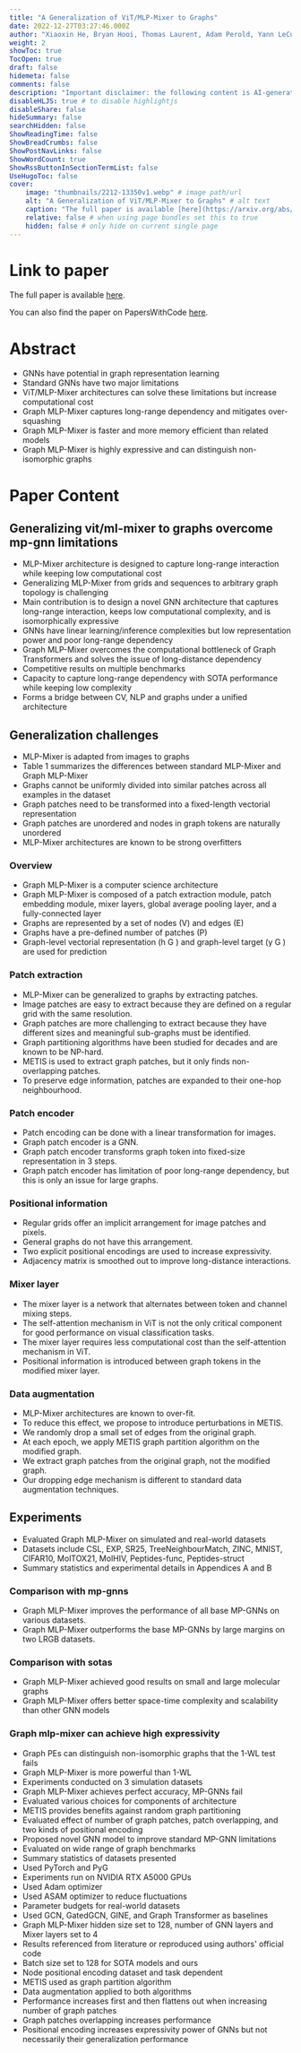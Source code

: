 ```yaml
---
title: "A Generalization of ViT/MLP-Mixer to Graphs"
date: 2022-12-27T03:27:46.000Z
author: "Xiaoxin He, Bryan Hooi, Thomas Laurent, Adam Perold, Yann LeCun, Xavier Bresson"
weight: 2
showToc: true
TocOpen: true
draft: false
hidemeta: false
comments: false
description: "Important disclaimer: the following content is AI-generated, please make sure to fact check the presented information by reading the full paper."
disableHLJS: true # to disable highlightjs
disableShare: false
hideSummary: false
searchHidden: false
ShowReadingTime: false
ShowBreadCrumbs: false
ShowPostNavLinks: false
ShowWordCount: true
ShowRssButtonInSectionTermList: false
UseHugoToc: false
cover:
    image: "thumbnails/2212-13350v1.webp" # image path/url
    alt: "A Generalization of ViT/MLP-Mixer to Graphs" # alt text
    caption: "The full paper is available [here](https://arxiv.org/abs/2212.13350)." # display caption under cover
    relative: false # when using page bundles set this to true
    hidden: false # only hide on current single page
---
```


# Link to paper
The full paper is available [here](https://arxiv.org/abs/2212.13350).

You can also find the paper on PapersWithCode [here](https://paperswithcode.com/paper/a-generalization-of-vit-mlp-mixer-to-graphs).

# Abstract
- GNNs have potential in graph representation learning
- Standard GNNs have two major limitations
- ViT/MLP-Mixer architectures can solve these limitations but increase computational cost
- Graph MLP-Mixer captures long-range dependency and mitigates over-squashing
- Graph MLP-Mixer is faster and more memory efficient than related models
- Graph MLP-Mixer is highly expressive and can distinguish non-isomorphic graphs

# Paper Content

## Generalizing vit/ml-mixer to graphs overcome mp-gnn limitations
- MLP-Mixer architecture is designed to capture long-range interaction while keeping low computational cost
- Generalizing MLP-Mixer from grids and sequences to arbitrary graph topology is challenging
- Main contribution is to design a novel GNN architecture that captures long-range interaction, keeps low computational complexity, and is isomorphically expressive
- GNNs have linear learning/inference complexities but low representation power and poor long-range dependency
- Graph MLP-Mixer overcomes the computational bottleneck of Graph Transformers and solves the issue of long-distance dependency
- Competitive results on multiple benchmarks
- Capacity to capture long-range dependency with SOTA performance while keeping low complexity
- Forms a bridge between CV, NLP and graphs under a unified architecture

## Generalization challenges
- MLP-Mixer is adapted from images to graphs
- Table 1 summarizes the differences between standard MLP-Mixer and Graph MLP-Mixer
- Graphs cannot be uniformly divided into similar patches across all examples in the dataset
- Graph patches need to be transformed into a fixed-length vectorial representation
- Graph patches are unordered and nodes in graph tokens are naturally unordered
- MLP-Mixer architectures are known to be strong overfitters

### Overview
- Graph MLP-Mixer is a computer science architecture
- Graph MLP-Mixer is composed of a patch extraction module, patch embedding module, mixer layers, global average pooling layer, and a fully-connected layer
- Graphs are represented by a set of nodes (V) and edges (E)
- Graphs have a pre-defined number of patches (P)
- Graph-level vectorial representation (h G ) and graph-level target (y G ) are used for prediction

### Patch extraction
- MLP-Mixer can be generalized to graphs by extracting patches.
- Image patches are easy to extract because they are defined on a regular grid with the same resolution.
- Graph patches are more challenging to extract because they have different sizes and meaningful sub-graphs must be identified.
- Graph partitioning algorithms have been studied for decades and are known to be NP-hard.
- METIS is used to extract graph patches, but it only finds non-overlapping patches.
- To preserve edge information, patches are expanded to their one-hop neighbourhood.

### Patch encoder
- Patch encoding can be done with a linear transformation for images.
- Graph patch encoder is a GNN.
- Graph patch encoder transforms graph token into fixed-size representation in 3 steps.
- Graph patch encoder has limitation of poor long-range dependency, but this is only an issue for large graphs.

### Positional information
- Regular grids offer an implicit arrangement for image patches and pixels.
- General graphs do not have this arrangement.
- Two explicit positional encodings are used to increase expressivity.
- Adjacency matrix is smoothed out to improve long-distance interactions.

### Mixer layer
- The mixer layer is a network that alternates between token and channel mixing steps.
- The self-attention mechanism in ViT is not the only critical component for good performance on visual classification tasks.
- The mixer layer requires less computational cost than the self-attention mechanism in ViT.
- Positional information is introduced between graph tokens in the modified mixer layer.

### Data augmentation
- MLP-Mixer architectures are known to over-fit.
- To reduce this effect, we propose to introduce perturbations in METIS.
- We randomly drop a small set of edges from the original graph.
- At each epoch, we apply METIS graph partition algorithm on the modified graph.
- We extract graph patches from the original graph, not the modified graph.
- Our dropping edge mechanism is different to standard data augmentation techniques.

## Experiments
- Evaluated Graph MLP-Mixer on simulated and real-world datasets
- Datasets include CSL, EXP, SR25, TreeNeighbourMatch, ZINC, MNIST, CIFAR10, MolTOX21, MolHIV, Peptides-func, Peptides-struct
- Summary statistics and experimental details in Appendices A and B

### Comparison with mp-gnns
- Graph MLP-Mixer improves the performance of all base MP-GNNs on various datasets.
- Graph MLP-Mixer outperforms the base MP-GNNs by large margins on two LRGB datasets.

### Comparison with sotas
- Graph MLP-Mixer achieved good results on small and large molecular graphs
- Graph MLP-Mixer offers better space-time complexity and scalability than other GNN models

### Graph mlp-mixer can achieve high expressivity
- Graph PEs can distinguish non-isomorphic graphs that the 1-WL test fails
- Graph MLP-Mixer is more powerful than 1-WL
- Experiments conducted on 3 simulation datasets
- Graph MLP-Mixer achieves perfect accuracy, MP-GNNs fail
- Evaluated various choices for components of architecture
- METIS provides benefits against random graph partitioning
- Evaluated effect of number of graph patches, patch overlapping, and two kinds of positional encoding
- Proposed novel GNN model to improve standard MP-GNN limitations
- Evaluated on wide range of graph benchmarks
- Summary statistics of datasets presented
- Used PyTorch and PyG
- Experiments run on NVIDIA RTX A5000 GPUs
- Used Adam optimizer
- Used ASAM optimizer to reduce fluctuations
- Parameter budgets for real-world datasets
- Used GCN, GatedGCN, GINE, and Graph Transformer as baselines
- Graph MLP-Mixer hidden size set to 128, number of GNN layers and Mixer layers set to 4
- Results referenced from literature or reproduced using authors' official code
- Batch size set to 128 for SOTA models and ours
- Node positional encoding dataset and task dependent
- METIS used as graph partition algorithm
- Data augmentation applied to both algorithms
- Performance increases first and then flattens out when increasing number of graph patches
- Graph patches overlapping increases performance
- Positional encoding increases expressivity power of GNNs but not necessarily their generalization performance
